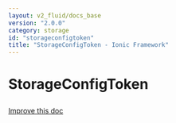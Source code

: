 ```yaml
---
layout: v2_fluid/docs_base
version: "2.0.0"
category: storage
id: "storageconfigtoken"
title: "StorageConfigToken - Ionic Framework"
---
```






<h1 class="api-title">
<a class="anchor" name="storage-config-token" href="#storage-config-token"></a>

StorageConfigToken




</h1>

<a class="improve-docs" href="http://github.com/driftyco/ionic/edit/master/src/storage.ts#L242">
Improve this doc
</a>






<!-- @usage tag -->


<!-- @property tags -->


<!-- instance methods on the class -->

<!-- related link --><!-- end content block -->


<!-- end body block -->

